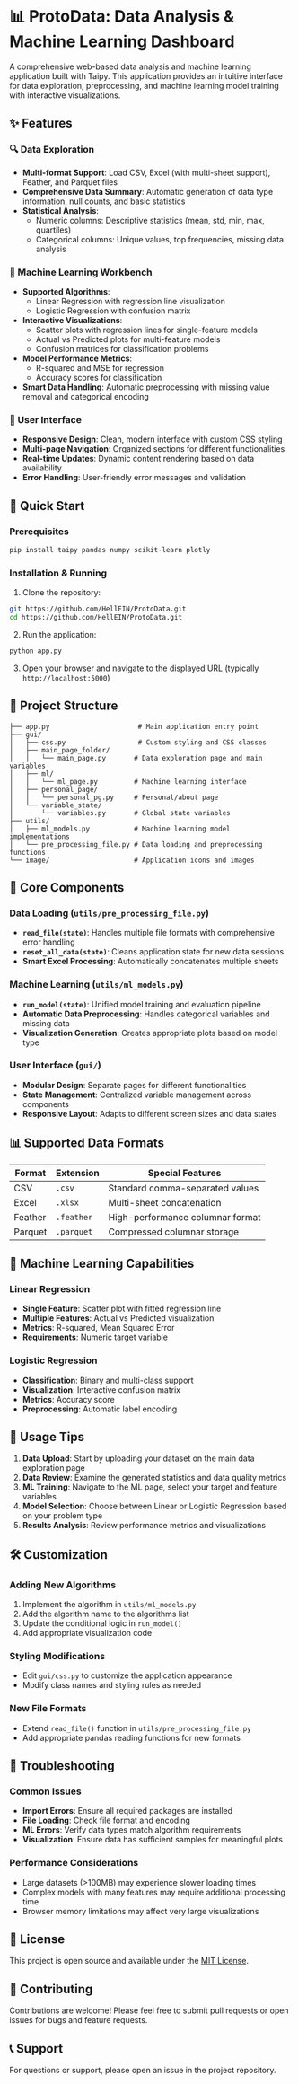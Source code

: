 # 📊 ProtoData: Data Analysis & Machine Learning Dashboard

A comprehensive web-based data analysis and machine learning application built with Taipy. This application provides an intuitive interface for data exploration, preprocessing, and machine learning model training with interactive visualizations.

## ✨ Features

### 🔍 Data Exploration
- **Multi-format Support**: Load CSV, Excel (with multi-sheet support), Feather, and Parquet files
- **Comprehensive Data Summary**: Automatic generation of data type information, null counts, and basic statistics
- **Statistical Analysis**: 
  - Numeric columns: Descriptive statistics (mean, std, min, max, quartiles)
  - Categorical columns: Unique values, top frequencies, missing data analysis

### 🤖 Machine Learning Workbench
- **Supported Algorithms**:
  - Linear Regression with regression line visualization
  - Logistic Regression with confusion matrix
- **Interactive Visualizations**:
  - Scatter plots with regression lines for single-feature models
  - Actual vs Predicted plots for multi-feature models
  - Confusion matrices for classification problems
- **Model Performance Metrics**:
  - R-squared and MSE for regression
  - Accuracy scores for classification
- **Smart Data Handling**: Automatic preprocessing with missing value removal and categorical encoding

### 🎨 User Interface
- **Responsive Design**: Clean, modern interface with custom CSS styling
- **Multi-page Navigation**: Organized sections for different functionalities
- **Real-time Updates**: Dynamic content rendering based on data availability
- **Error Handling**: User-friendly error messages and validation

## 🚀 Quick Start

### Prerequisites
```bash
pip install taipy pandas numpy scikit-learn plotly
```

### Installation & Running
1. Clone the repository:
```bash
git https://github.com/HellEIN/ProtoData.git
cd https://github.com/HellEIN/ProtoData.git
```

2. Run the application:
```bash
python app.py
```

3. Open your browser and navigate to the displayed URL (typically `http://localhost:5000`)

## 📁 Project Structure

```
├── app.py                      # Main application entry point
├── gui/
│   ├── css.py                  # Custom styling and CSS classes
│   ├── main_page_folder/
│   │   └── main_page.py       # Data exploration page and main variables
│   ├── ml/
│   │   └── ml_page.py         # Machine learning interface
│   ├── personal_page/
│   │   └── personal_pg.py     # Personal/about page
│   └── variable_state/
│       └── variables.py       # Global state variables
├── utils/
│   ├── ml_models.py           # Machine learning model implementations
│   └── pre_processing_file.py # Data loading and preprocessing functions
└── image/                     # Application icons and images
```

## 🔧 Core Components

### Data Loading (`utils/pre_processing_file.py`)
- **`read_file(state)`**: Handles multiple file formats with comprehensive error handling
- **`reset_all_data(state)`**: Cleans application state for new data sessions
- **Smart Excel Processing**: Automatically concatenates multiple sheets

### Machine Learning (`utils/ml_models.py`)
- **`run_model(state)`**: Unified model training and evaluation pipeline
- **Automatic Data Preprocessing**: Handles categorical variables and missing data
- **Visualization Generation**: Creates appropriate plots based on model type

### User Interface (`gui/`)
- **Modular Design**: Separate pages for different functionalities
- **State Management**: Centralized variable management across components
- **Responsive Layout**: Adapts to different screen sizes and data states

## 📊 Supported Data Formats

| Format | Extension | Special Features |
|--------|-----------|------------------|
| CSV | `.csv` | Standard comma-separated values |
| Excel | `.xlsx` | Multi-sheet concatenation |
| Feather | `.feather` | High-performance columnar format |
| Parquet | `.parquet` | Compressed columnar storage |

## 🤖 Machine Learning Capabilities

### Linear Regression
- **Single Feature**: Scatter plot with fitted regression line
- **Multiple Features**: Actual vs Predicted visualization
- **Metrics**: R-squared, Mean Squared Error
- **Requirements**: Numeric target variable

### Logistic Regression
- **Classification**: Binary and multi-class support
- **Visualization**: Interactive confusion matrix
- **Metrics**: Accuracy score
- **Preprocessing**: Automatic label encoding

## 🎯 Usage Tips

1. **Data Upload**: Start by uploading your dataset on the main data exploration page
2. **Data Review**: Examine the generated statistics and data quality metrics
3. **ML Training**: Navigate to the ML page, select your target and feature variables
4. **Model Selection**: Choose between Linear or Logistic Regression based on your problem type
5. **Results Analysis**: Review performance metrics and visualizations

## 🛠️ Customization

### Adding New Algorithms
1. Implement the algorithm in `utils/ml_models.py`
2. Add the algorithm name to the algorithms list
3. Update the conditional logic in `run_model()`
4. Add appropriate visualization code

### Styling Modifications
- Edit `gui/css.py` to customize the application appearance
- Modify class names and styling rules as needed

### New File Formats
- Extend `read_file()` function in `utils/pre_processing_file.py`
- Add appropriate pandas reading functions for new formats

## 🐛 Troubleshooting

### Common Issues
- **Import Errors**: Ensure all required packages are installed
- **File Loading**: Check file format and encoding
- **ML Errors**: Verify data types match algorithm requirements
- **Visualization**: Ensure data has sufficient samples for meaningful plots

### Performance Considerations
- Large datasets (>100MB) may experience slower loading times
- Complex models with many features may require additional processing time
- Browser memory limitations may affect very large visualizations

## 📝 License

This project is open source and available under the [MIT License](LICENSE).

## 🤝 Contributing

Contributions are welcome! Please feel free to submit pull requests or open issues for bugs and feature requests.

## 📞 Support

For questions or support, please open an issue in the project repository.
